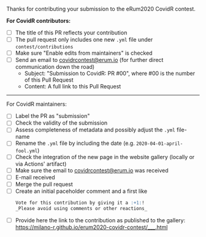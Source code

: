 Thanks for contributing your submission to the eRum2020 CovidR contest.

**For CovidR contributors:**

- [ ] The title of this PR reflects your contribution
- [ ] The pull request only includes one new `.yml` file under `contest/contributions`
- [ ] Make sure "Enable edits from maintainers" is checked
- [ ] Send an email to covidrcontest@erum.io (for further direct communication down the road)
     - Subject: "Submission to CovidR: PR #00", where #00 is the number of this Pull Request
     - Content: A full link to this Pull Request

---

For CovidR maintainers:

- [ ] Label the PR as "submission"
- [ ] Check the validity of the submission
- [ ] Assess completeness of metadata and possibly adjust the `.yml` file-name
- [ ] Rename the `.yml` file by including the date (e.g. `2020-04-01-april-fool.yml`)
- [ ] Check the integration of the new page in the website gallery (locally or via Actions' artifact)
- [ ] Make sure the email to covidrcontest@erum.io was received
- [ ] E-mail received
- [ ] Merge the pull request
- [ ] Create an initial paceholder comment and a first like
    ```md
    Vote for this contribution by giving it a :+1:!
    _Please avoid using comments or other reactions_
    ```
- [ ] Provide here the link to the contribution as published to the gallery: https://milano-r.github.io/erum2020-covidr-contest/___.html
